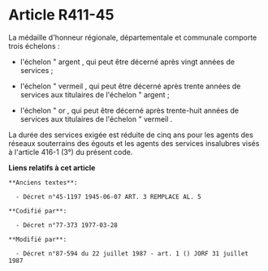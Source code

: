 # Article R411-45

La médaille d'honneur régionale, départementale et communale comporte trois échelons :

- l'échelon " argent , qui peut être décerné après vingt années de services ;

- l'échelon " vermeil , qui peut être décerné après trente années de services aux titulaires de l'échelon " argent  ;

- l'échelon " or , qui peut être décerné après trente-huit années de services aux titulaires de l'échelon " vermeil .

La durée des services exigée est réduite de cinq ans pour les agents des réseaux souterrains des égouts et les agents des
services insalubres visés à l'article 416-1 (3°) du présent code.

**Liens relatifs à cet article**

	**Anciens textes**:

	  - Décret n°45-1197 1945-06-07 ART. 3 REMPLACE AL. 5

	**Codifié par**:

	  - Décret n°77-373 1977-03-28

	**Modifié par**:

	  - Décret n°87-594 du 22 juillet 1987 - art. 1 () JORF 31 juillet 1987
